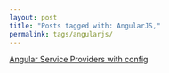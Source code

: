 ```yaml
---
layout: post
title: "Posts tagged with: AngularJS,"
permalink: tags/angularjs/
---
```

[Angular Service Providers with config](/2015/05/Angular-service-provider-config)
